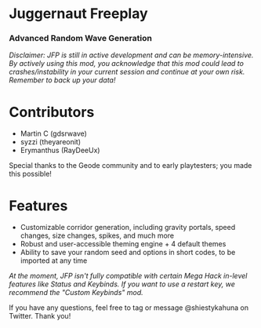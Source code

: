 # Juggernaut Freeplay

### Advanced Random Wave Generation

*Disclaimer: JFP is still in active development and can be memory-intensive. By actively using this mod, you acknowledge that this mod could lead to crashes/instability in your current session and continue at your own risk. Remember to back up your data!*


# Contributors

* Martin C (gdsrwave)
* syzzi (theyareonit)
* Erymanthus (RayDeeUx)

Special thanks to the Geode community and to early playtesters; you made this possible!

# Features

* Customizable corridor generation, including gravity portals, speed changes, size changes, spikes, and much more
* Robust and user-accessible theming engine + 4 default themes
* Ability to save your random seed and options in short codes, to be imported at any time

*At the moment, JFP isn't fully compatible with certain Mega Hack in-level features like Status and Keybinds. If you want to use a restart key, we recommend the "Custom Keybinds" mod.*

If you have any questions, feel free to tag or message @shiestykahuna on Twitter. Thank you!